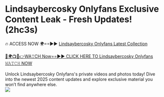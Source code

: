 # Lindsaybercosky Onlyfans Exclusive Content Leak - Fresh Updates! (2hc3s)

🔥 ACCESS NOW 🌍==►► <a href="https://tinyurl.com/kvy9nzfs" rel="nofollow">Lindsaybercosky Onlyfans Latest Collection</a>
<br><br>
[🔴🌍📺📱👉WA𝚃CH Now==►► CLICK HERE TO Lindsaybercosky Onlyfans 𝚆𝙰𝚃𝙲𝙷 NOW](https://tinyurl.com/kvy9nzfs)
<br><br>
Unlock Lindsaybercosky Onlyfans's private videos and photos today! Dive into the newest 2025 content updates and explore exclusive material you won’t find anywhere else.
<br>
<a href="https://tinyurl.com/kvy9nzfs" rel="nofollow" data-target="animated-image.originalLink"><img src="https://camo.githubusercontent.com/8a4f000d20f83aca3bf7ec5f350d767afa0574a8a352519fd8cfa583a6f93a33/68747470733a2f2f692e696d6775722e636f6d2f644a486b345a712e676966" data-canonical-src="https://i.imgur.com/dJHk4Zq.gif" style="max-width: 100%; display: inline-block;" data-target="animated-image.originalImage"></a>
<br>
